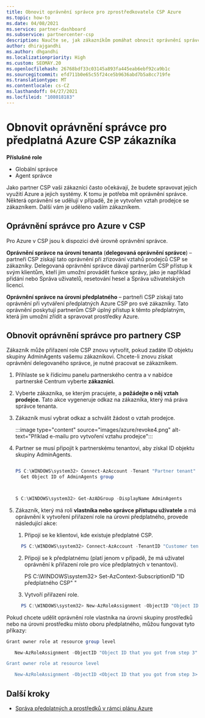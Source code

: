 ```yaml
---
title: Obnovit oprávnění správce pro zprostředkovatele CSP Azure
ms.topic: how-to
ms.date: 04/08/2021
ms.service: partner-dashboard
ms.subservice: partnercenter-csp
description: Naučte se, jak zákazníkům pomáhat obnovit oprávnění správce partnera, aby partner mohl spravovat předplatná Azure CSP zákazníka.
author: dhirajgandhi
ms.author: dhgandhi
ms.localizationpriority: High
ms.custom: SEOMAY.20
ms.openlocfilehash: 26768bdf33c03145a893fa445eab6ebf92ca9b1c
ms.sourcegitcommit: efd711b0e65c55f24ce5b9636abd7b5a8cc719fe
ms.translationtype: MT
ms.contentlocale: cs-CZ
ms.lasthandoff: 04/27/2021
ms.locfileid: "108018183"
---
```

# <a name="reinstate-admin-privileges-for-a-customers-azure-csp-subscriptions"></a>Obnovit oprávnění správce pro předplatná Azure CSP zákazníka  

**Příslušné role**

- Globální správce
- Agent správce

Jako partner CSP vaši zákazníci často očekávají, že budete spravovat jejich využití Azure a jejich systémy. K tomu je potřeba mít oprávnění správce. Některá oprávnění se udělují v případě, že je vytvořen vztah prodejce se zákazníkem. Další vám je uděleno vaším zákazníkem.

## <a name="admin-privileges-for-azure-in-csp"></a>Oprávnění správce pro Azure v CSP

Pro Azure v CSP jsou k dispozici dvě úrovně oprávnění správce.

**Oprávnění správce na úrovni tenanta** (**delegovaná oprávnění správce**) – partneři CSP získají tato oprávnění při zřizování vztahů prodejců CSP se zákazníky. Delegovaná oprávnění správce dávají partnerům CSP přístup k svým klientům, kteří jim umožní provádět funkce správy, jako je například přidání nebo Správa uživatelů, resetování hesel a Správa uživatelských licencí.

**Oprávnění správce na úrovni předplatného** – partneři CSP získají tato oprávnění při vytváření předplatných Azure CSP pro své zákazníky. Tato oprávnění poskytují partnerům CSP úplný přístup k těmto předplatným, která jim umožní zřídit a spravovat prostředky Azure.

## <a name="reinstate-csp-partners-admin-privileges"></a>Obnovit oprávnění správce pro partnery CSP

Zákazník může přiřazení role CSP znovu vytvořit, pokud zadáte ID objektu skupiny AdminAgents vašemu zákazníkovi. Chcete-li znovu získat oprávnění delegovaného správce, je nutné pracovat se zákazníkem.

1. Přihlaste se k řídicímu panelu partnerského centra a v nabídce partnerské Centrum vyberte **zákazníci**.

2. Vyberte zákazníka, se kterým pracujete, a **požádejte o něj vztah prodejce.** Tato akce vygeneruje odkaz na zákazníka, který má práva správce tenanta.

3. Zákazník musí vybrat odkaz a schválit žádost o vztah prodejce.

   :::image type="content" source="images/azure/revoke4.png" alt-text="Příklad e-mailu pro vytvoření vztahu prodejce":::

4. Partner se musí připojit k partnerskému tenantovi, aby získal ID objektu skupiny AdminAgents.

  
    ```powershell

    PS C:\WINDOWS\system32> Connect-AzAccount -Tenant "Partner tenant"
      Get Object ID of AdminAgents group
   
    

   S C:\WINDOWS\system32> Get-AzADGroup -DisplayName AdminAgents
    ```


5. Zákazník, který má roli **vlastníka nebo správce přístupu uživatele** a má oprávnění k vytvoření přiřazení role na úrovni předplatného, provede následující akce:


    1. Připojí se ke klientovi, kde existuje předplatné CSP.
      ```powershell
        PS C:\WINDOWS\system32> Connect-AzAccount -TenantID "Customer tenant"
      ```

    2. Připojí se k předplatnému (platí jenom v případě, že má uživatel oprávnění k přiřazení role pro více předplatných v tenantovi).
   
         PS C:\WINDOWS\system32> Set-AzContext-SubscriptionID "ID předplatného CSP" "


    3. Vytvoří přiřazení role.
    
    ```powershell
      PS C:\WINDOWS\system32> New-AzRoleAssignment -ObjectID "Object ID of the Admin Agents group- needs to be provided by partner" -RoleDefinitionName "Owner" -Scope "/subscriptions/CSP subscription ID"
    ```


Pokud chcete udělit oprávnění role vlastníka na úrovni skupiny prostředků nebo na úrovni prostředku místo oboru předplatného, můžou fungovat tyto příkazy:


```powershell
Grant owner role at resource group level

   New-AzRoleAssignment -ObjectID "Object ID that you got from step 3" -RoleDefinitionName Owner -Scope "/subscriptions/"SubscriptionID of CSP subscription"/resourceGroups/"Resource group name"

Grant owner role at resource level

   New-AzRoleAssignment -ObjectID <Object ID that you got from step 3> -RoleDefinitionName Owner -Scope "Resource URI"
```


## <a name="next-steps"></a>Další kroky

- [Správa předplatných a prostředků v rámci plánu Azure](azure-plan-manage.md)

